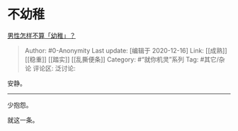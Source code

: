 # 不幼稚
[男性怎样不算「幼稚」？](https://www.zhihu.com/question/45730566/answer/1422907306)

> Author: #0-Anonymity
> Last update: [编辑于 2020-12-16]
> Link: [[成熟]] [[稳重]] [[踏实]] [[乱撕便条]]
> Category: #“就你机灵”系列
> Tag: #其它/杂论
> 评论区:
> 泛讨论:

安静。

---

少抱怨。

就这一条。
